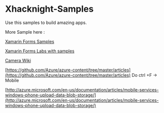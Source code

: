 # Xhacknight-Samples

Use this samples to build amazing apps. 

More Sample here : 

[Xamarin Forms Samples](https://github.com/xamarin/xamarin-forms-samples)

[Xamarin Forms Labs with samples](https://github.com/XLabs)

[Camera Wiki](https://github.com/XLabs/Xamarin-Forms-Labs/wiki/Camera)

[https://github.com/Azure/azure-content/tree/master/articles](https://github.com/Azure/azure-content/tree/master/articles)
Do ctrl +F -> Mobile

[http://azure.microsoft.com/en-us/documentation/articles/mobile-services-windows-phone-upload-data-blob-storage/](http://azure.microsoft.com/en-us/documentation/articles/mobile-services-windows-phone-upload-data-blob-storage/)


